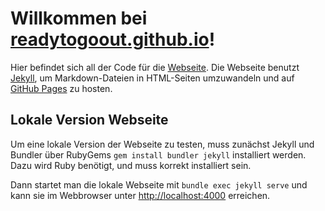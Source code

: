 # Willkommen bei [readytogoout.github.io](https://readytogoout.games)!

Hier befindet sich all der Code für die [Webseite](https://readytogoout.games).
Die Webseite benutzt [Jekyll](https://jekyllrb.com), um Markdown-Dateien
in HTML-Seiten umzuwandeln und auf [GitHub Pages](https://pages.github.com) zu hosten.

## Lokale Version Webseite

Um eine lokale Version der Webseite zu testen, muss zunächst Jekyll und Bundler
über RubyGems `gem install bundler jekyll` installiert werden. Dazu wird
Ruby benötigt, und muss korrekt installiert sein.

Dann startet man die lokale Webseite mit `bundle exec jekyll serve` und kann
sie im Webbrowser unter [http://localhost:4000](http://localhost:4000) erreichen.
